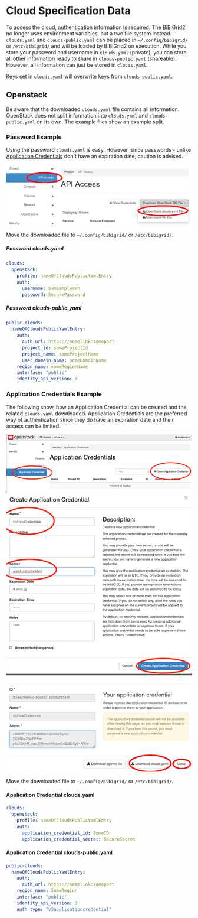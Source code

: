 # Cloud Specification Data
To access the cloud, authentication information is required. The BiBiGrid2 no longer uses environment variables, but a two file system instead.
`clouds.yaml` and `clouds-public.yaml` can be placed in `~/.config/bibigrid/` or `/etc/bibigrid/` and will be loaded by BiBiGrid2 on execution.
While you store your password and username in `clouds.yaml` (private), you can store all other information ready to share in `clouds-public.yaml` (shareable).
However, all information can just be stored in `clouds.yaml`.

Keys set in `clouds.yaml` will overwrite keys from `clouds-public.yaml`.

## Openstack
Be aware that the downloaded `clouds.yaml` file contains all information.
OpenStack does not split information into `clouds.yaml` and `clouds-public.yaml` on its own.
The example files show an example split.

### Password Example
Using the password `clouds.yaml` is easy. However, since passwords - unlike [Application Credentials](#application-credentials-example)
don't have an expiration date, caution is advised.

![Download](../../images/features/cloud_specification_data/pw_screen1.png)

Move the downloaded file to `~/.config/bibigrid/` or `/etc/bibigrid/`.

##### Password clouds.yaml
```yaml
clouds:
  openstack:
    profile: nameOfCloudsPublicYamlEntry
    auth:
      username: SamSampleman
      password: SecurePassword
```

##### Password clouds-public.yaml
```yaml
public-clouds:
  nameOfCloudsPublicYamlEntry:
    auth:
      auth_url: https://somelink:someport
      project_id: someProjectId
      project_name: someProjectName
      user_domain_name: someDomainName
    region_name: someRegionName
    interface: "public"
    identity_api_version: 3
```
### Application Credentials Example
The following show, how an Application Credential can be created and the related `clouds.yaml` downloaded.
Application Credentials are the preferred way of authentication since they do have an expiration date and 
their access can be limited.

![Navigation](../../images/features/cloud_specification_data/ac_screen1.png)
![Creation](../../images/features/cloud_specification_data/ac_screen2.png)
![Download](../../images/features/cloud_specification_data/ac_screen3.png)

Move the downloaded file to `~/.config/bibigrid/` or `/etc/bibigrid/`.

#### Application Credential clouds.yaml
```yaml
clouds:
  openstack:
    profile: nameOfCloudsPublicYamlEntry
    auth:
      application_credential_id: SomeID
      application_credential_secret: SecureSecret
```

#### Application Credential clouds-public.yaml
```yaml
public-clouds:
  nameOfCloudsPublicYamlEntry:
    auth:
      auth_url: https://somelink:someport
    region_name: SomeRegion
    interface: "public"
    identity_api_version: 3
    auth_type: "v3applicationcredential"
```